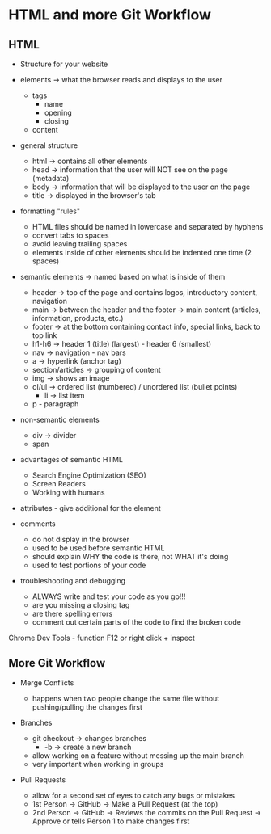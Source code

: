# HTML and more Git Workflow

## HTML

- Structure for your website
- elements -> what the browser reads and displays to the user
  - tags
    - name
    - opening
    - closing
  - content
- general structure
  - html -> contains all other elements
  - head -> information that the user will NOT see on the page (metadata)
  - body -> information that will be displayed to the user on the page
  - title -> displayed in the browser's tab

- formatting "rules"
  - HTML files should be named in lowercase and separated by hyphens
  - convert tabs to spaces
  - avoid leaving trailing spaces
  - elements inside of other elements should be indented one time (2 spaces)

- semantic elements -> named based on what is inside of them
  - header -> top of the page and contains logos, introductory content, navigation
  - main -> between the header and the footer -> main content (articles, information, products, etc.)
  - footer -> at the bottom containing contact info, special links, back to top link
  - h1-h6 -> header 1 (title) (largest) - header 6 (smallest)
  - nav -> navigation - nav bars
  - a -> hyperlink (anchor tag)
  - section/articles -> grouping of content
  - img -> shows an image
  - ol/ul -> ordered list (numbered) / unordered list (bullet points)
    - li -> list item
  - p - paragraph

- non-semantic elements
  - div -> divider
  - span

- advantages of semantic HTML
  - Search Engine Optimization (SEO)
  - Screen Readers
  - Working with humans

- attributes - give additional for the element

- comments
  - do not display in the browser
  - used to be used before semantic HTML
  - should explain WHY the code is there, not WHAT it's doing
  - used to test portions of your code
- troubleshooting and debugging
  - ALWAYS write and test your code as you go!!!
  - are you missing a closing tag
  - are there spelling errors
  - comment out certain parts of the code to find the broken code

Chrome Dev Tools - function F12 or right click + inspect

## More Git Workflow

- Merge Conflicts
  - happens when two people change the same file without pushing/pulling the changes first

- Branches
  - git checkout -> changes branches
    - -b <feature-name> -> create a new branch
  - allow working on a feature without messing up the main branch
  - very important when working in groups

- Pull Requests
  - allow for a second set of eyes to catch any bugs or mistakes
  - 1st Person -> GitHub -> Make a Pull Request (at the top)
  - 2nd Person -> GitHub -> Reviews the commits on the Pull Request -> Approve or tells Person 1 to make changes first
